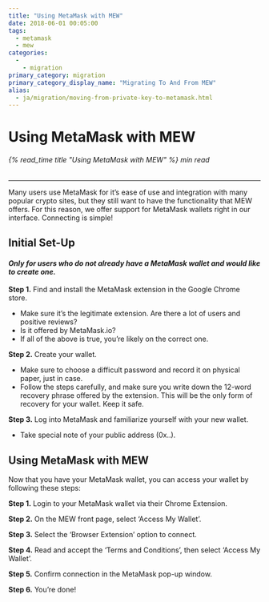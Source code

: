 ```yaml
---
title: "Using MetaMask with MEW"
date: 2018-06-01 00:05:00
tags:
  - metamask
  - mew
categories:
  - 
    - migration
primary_category: migration
primary_category_display_name: "Migrating To And From MEW"
alias:
  - ja/migration/moving-from-private-key-to-metamask.html
---
```


# **Using MetaMask with MEW**

###### {% read_time title "Using MetaMask with MEW" %} min read

* * *

Many users use MetaMask for it’s ease of use and integration with many popular crypto sites, but they still want to have the functionality that MEW offers. For this reason, we offer support for MetaMask wallets right in our interface. Connecting is simple!

## **Initial Set-Up**

#### _Only for users who do not already have a MetaMask wallet and would like to create one._

**Step 1.** Find and install the MetaMask extension in the Google Chrome store.

-   Make sure it’s the legitimate extension. Are there a lot of users and positive reviews?
-   Is it offered by MetaMask.io?
-   If all of the above is true, you’re likely on the correct one.

**Step 2.** Create your wallet.

-   Make sure to choose a difficult password and record it on physical paper, just in case.
-   Follow the steps carefully, and make sure you write down the 12-word recovery phrase offered by the extension. This will be the only form of recovery for your wallet. Keep it safe.

**Step 3.** Log into MetaMask and familiarize yourself with your new wallet.

-   Take special note of your public address (0x..).

## **Using MetaMask with MEW**

Now that you have your MetaMask wallet, you can access your wallet by following these steps:

**Step 1.** Login to your MetaMask wallet via their Chrome Extension.

**Step 2.** On the MEW front page, select ‘Access My Wallet’.

**Step 3.** Select the ‘Browser Extension’ option to connect.

**Step 4.** Read and accept the ‘Terms and Conditions’, then select ‘Access My Wallet’.

**Step 5.** Confirm connection in the MetaMask pop-up window.

**Step 6.** You’re done!
